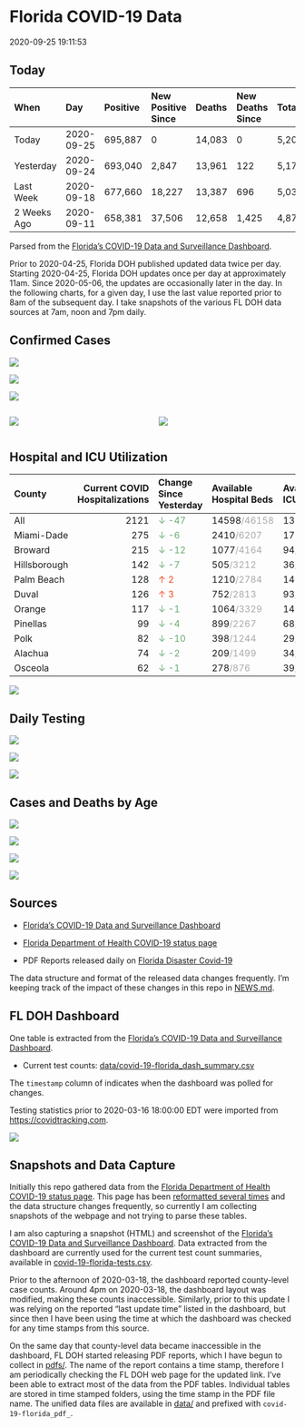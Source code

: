 Florida COVID-19 Data
================
2020-09-25 19:11:53

## Today

| When        | Day        | Positive | New Positive Since | Deaths | New Deaths Since | Total     |
| :---------- | :--------- | :------- | :----------------- | :----- | :--------------- | :-------- |
| Today       | 2020-09-25 | 695,887  | 0                  | 14,083 | 0                | 5,205,994 |
| Yesterday   | 2020-09-24 | 693,040  | 2,847              | 13,961 | 122              | 5,179,499 |
| Last Week   | 2020-09-18 | 677,660  | 18,227             | 13,387 | 696              | 5,038,261 |
| 2 Weeks Ago | 2020-09-11 | 658,381  | 37,506             | 12,658 | 1,425            | 4,876,756 |

Parsed from the [Florida’s COVID-19 Data and Surveillance
Dashboard](https://fdoh.maps.arcgis.com/apps/opsdashboard/index.html#/8d0de33f260d444c852a615dc7837c86).

Prior to 2020-04-25, Florida DOH published updated data twice per day.
Starting 2020-04-25, Florida DOH updates once per day at approximately
11am. Since 2020-05-06, the updates are occasionally later in the day.
In the following charts, for a given day, I use the last value reported
prior to 8am of the subsequent day. I take snapshots of the various FL
DOH data sources at 7am, noon and 7pm daily.

## Confirmed Cases

![](plots/covid-19-florida-daily-test-changes.png)

![](plots/covid-19-florida-deaths-by-day.png)

![](plots/covid-19-florida-county-top-6.png)

<div class="columns">

<div class="column is-full-mobile">

![](plots/covid-19-florida-testing.png)

</div>

<div class="column is-full-mobile">

![](plots/covid-19-florida-total-positive.png)

</div>

</div>

## Hospital and ICU Utilization

| County       | Current COVID Hospitalizations | Change Since Yesterday                    | Available Hospital Beds                      | Available ICU Beds                         |
| :----------- | -----------------------------: | :---------------------------------------- | :------------------------------------------- | :----------------------------------------- |
| All          |                           2121 | <span style="color: #6BAA75">↓ -47</span> | 14598<span style="color: #aaa">/46158</span> | 1318<span style="color: #aaa">/4825</span> |
| Miami-Dade   |                            275 | <span style="color: #6BAA75">↓ -6</span>  | 2410<span style="color: #aaa">/6207</span>   | 177<span style="color: #aaa">/758</span>   |
| Broward      |                            215 | <span style="color: #6BAA75">↓ -12</span> | 1077<span style="color: #aaa">/4164</span>   | 94<span style="color: #aaa">/372</span>    |
| Hillsborough |                            142 | <span style="color: #6BAA75">↓ -7</span>  | 505<span style="color: #aaa">/3212</span>    | 36<span style="color: #aaa">/338</span>    |
| Palm Beach   |                            128 | <span style="color: #EC4E20">↑ 2</span>   | 1210<span style="color: #aaa">/2784</span>   | 142<span style="color: #aaa">/261</span>   |
| Duval        |                            126 | <span style="color: #EC4E20">↑ 3</span>   | 752<span style="color: #aaa">/2813</span>    | 93<span style="color: #aaa">/330</span>    |
| Orange       |                            117 | <span style="color: #6BAA75">↓ -1</span>  | 1064<span style="color: #aaa">/3329</span>   | 140<span style="color: #aaa">/264</span>   |
| Pinellas     |                             99 | <span style="color: #6BAA75">↓ -4</span>  | 899<span style="color: #aaa">/2267</span>    | 68<span style="color: #aaa">/212</span>    |
| Polk         |                             82 | <span style="color: #6BAA75">↓ -10</span> | 398<span style="color: #aaa">/1244</span>    | 29<span style="color: #aaa">/118</span>    |
| Alachua      |                             74 | <span style="color: #6BAA75">↓ -2</span>  | 209<span style="color: #aaa">/1499</span>    | 34<span style="color: #aaa">/274</span>    |
| Osceola      |                             62 | <span style="color: #6BAA75">↓ -1</span>  | 278<span style="color: #aaa">/876</span>     | 39<span style="color: #aaa">/84</span>     |

![](plots/covid-19-florida-icu-usage.png)

## Daily Testing

![](plots/covid-19-florida-tests-per-case.png)

<!-- ![](plots/covid-19-florida-change-new-cases.png) -->

![](plots/covid-19-florida-tests-percent-positive.png)

![](plots/covid-19-florida-test-and-case-growth.png)

## Cases and Deaths by Age

![](plots/covid-19-florida-weekly-events-by-age.png)

![](plots/covid-19-florida-age.png)

![](plots/covid-19-florida-age-deaths.png)

![](plots/covid-19-florida-age-sex.png)

## Sources

  - [Florida’s COVID-19 Data and Surveillance
    Dashboard](https://fdoh.maps.arcgis.com/apps/opsdashboard/index.html#/8d0de33f260d444c852a615dc7837c86)

  - [Florida Department of Health COVID-19 status
    page](http://www.floridahealth.gov/diseases-and-conditions/COVID-19/)

  - PDF Reports released daily on [Florida Disaster
    Covid-19](http://www.floridahealth.gov/diseases-and-conditions/COVID-19/)

The data structure and format of the released data changes frequently.
I’m keeping track of the impact of these changes in this repo in
[NEWS.md](NEWS.md).

## FL DOH Dashboard

One table is extracted from the [Florida’s COVID-19 Data and
Surveillance
Dashboard](https://fdoh.maps.arcgis.com/apps/opsdashboard/index.html#/8d0de33f260d444c852a615dc7837c86).

  - Current test counts:
    [data/covid-19-florida\_dash\_summary.csv](data/covid-19-florida_dash_summary.csv)

The `timestamp` column of indicates when the dashboard was polled for
changes.

Testing statistics prior to 2020-03-16 18:00:00 EDT were imported from
<https://covidtracking.com>.

![](screenshots/fodh_maps_arcgis_com__apps__opsdashboard.png)

## Snapshots and Data Capture

Initially this repo gathered data from the [Florida Department of Health
COVID-19 status
page](http://www.floridahealth.gov/diseases-and-conditions/COVID-19/).
This page has been [reformatted several
times](screenshots/floridahealth_gov__diseases-and-conditions__COVID-19.png)
and the data structure changes frequently, so currently I am collecting
snapshots of the webpage and not trying to parse these tables.

I am also capturing a snapshot (HTML) and screenshot of the [Florida’s
COVID-19 Data and Surveillance
Dashboard](https://fdoh.maps.arcgis.com/apps/opsdashboard/index.html#/8d0de33f260d444c852a615dc7837c86).
Data extracted from the dashboard are currently used for the current
test count summaries, available in
[covid-19-florida-tests.csv](covid-19-florida-tests.csv).

Prior to the afternoon of 2020-03-18, the dashboard reported
county-level case counts. Around 4pm on 2020-03-18, the dashboard layout
was modified, making these counts inaccessible. Similarly, prior to this
update I was relying on the reported “last update time” listed in the
dashboard, but since then I have been using the time at which the
dashboard was checked for any time stamps from this source.

On the same day that county-level data became inaccessible in the
dashboard, FL DOH started releasing PDF reports, which I have begun to
collect in [pdfs/](pdfs/). The name of the report contains a time stamp,
therefore I am periodically checking the FL DOH web page for the updated
link. I’ve been able to extract most of the data from the PDF tables.
Individual tables are stored in time stamped folders, using the time
stamp in the PDF file name. The unified data files are available in
[data/](data/) and prefixed with `covid-19-florida_pdf_`.

